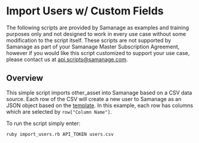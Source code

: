 # Import Users w/ Custom Fields

The following scripts are provided by Samanage as examples and training purposes only and not designed to work in every use case without some modification to the script itself. These scripts are not supported by Samanage as part of your Samanage Master Subscription Agreement, however if you would like this script customized to support your use case, please contact us at api.scripts@samanage.com.

## Overview

This simple script imports other_asset into Samanage based on a CSV data source.
Each row of the CSV will create a new user to Samanage as an JSON object based on the [template](https://www.samanage.com/api/users.html).
In this example, each row has columns which are selected by `row["Column Name"]`.

To run the script simply enter:

`ruby import_users.rb API_TOKEN users.csv`